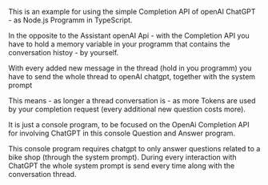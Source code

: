 This is an example for using the simple Completion API of openAI ChatGPT - as Node.js Programm in TypeScript.

In the opposite to the Assistant openAI Api - with the Completion API you have to hold a memory variable in your programm that contains the conversation histoy - by yourself.

With every added new message in the thread (hold in you programm) you have to send the whole thread to openAI chatgpt, together with the system prompt 

This means - as longer a thread conversation is - as more Tokens are used by your completion request (every additional new question costs more).

It is just a console program, to be focused on the OpenAi Completion API for involving ChatGPT in this console Question and Answer program.

This console program requires chatgpt to only answer questions related to a bike shop (through the system prompt). During every interaction with ChatGPT the whole system prompt is send every time along with the conversation thread.